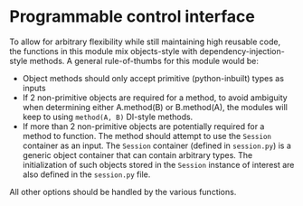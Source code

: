 # Programmable control interface

To allow for arbitrary flexibility while still maintaining high reusable code,
the functions in this module mix objects-style with dependency-injection-style
methods. A general rule-of-thumbs for this module would be:

- Object methods should only accept primitive (python-inbuilt) types as inputs
- If 2 non-primitive objects are required for a method, to avoid ambiguity when
  determining either A.method(B) or B.method(A), the modules will keep to using
  `method(A, B)` DI-style methods.
- If more than 2 non-primitive objects are potentially required for a method to
  function. The method should attempt to use the `Session` container as an
  input. The `Session` container (defined in `session.py`) is a generic object
  container that can contain arbitrary types. The initialization of such objects
  stored in the `Session` instance of interest are also defined in the
  `session.py` file.

All other options should be handled by the various functions.
